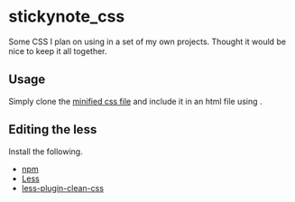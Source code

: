 # stickynote_css

Some CSS I plan on using in a set of my own projects.
Thought it would be nice to keep it all together.

## Usage

Simply clone the [minified css file](minified-css/stickynote.min.css) and
include it in an html file using <link rel="path_to.min.css">.

## Editing the less
Install the following.
* [npm](https://www.npmjs.com/)
* [Less](http://lesscss.org/)
* [less-plugin-clean-css](https://github.com/less/less-plugin-clean-css)
